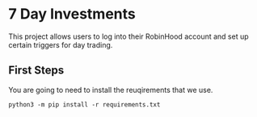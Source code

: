 # 7 Day Investments

This project allows users to log into their RobinHood account and set up certain triggers for day trading.

## First Steps

You are going to need to install the reuqirements that we use. 
```
python3 -m pip install -r requirements.txt

``` 
